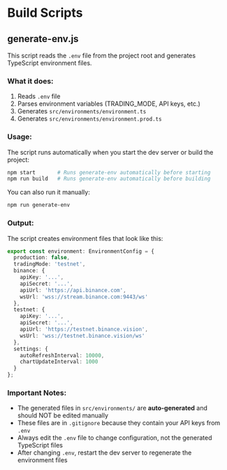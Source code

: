 # Build Scripts

## generate-env.js

This script reads the `.env` file from the project root and generates TypeScript environment files.

### What it does:

1. Reads `.env` file
2. Parses environment variables (TRADING_MODE, API keys, etc.)
3. Generates `src/environments/environment.ts`
4. Generates `src/environments/environment.prod.ts`

### Usage:

The script runs automatically when you start the dev server or build the project:

```bash
npm start       # Runs generate-env automatically before starting
npm run build   # Runs generate-env automatically before building
```

You can also run it manually:

```bash
npm run generate-env
```

### Output:

The script creates environment files that look like this:

```typescript
export const environment: EnvironmentConfig = {
  production: false,
  tradingMode: 'testnet',
  binance: {
    apiKey: '...',
    apiSecret: '...',
    apiUrl: 'https://api.binance.com',
    wsUrl: 'wss://stream.binance.com:9443/ws'
  },
  testnet: {
    apiKey: '...',
    apiSecret: '...',
    apiUrl: 'https://testnet.binance.vision',
    wsUrl: 'wss://testnet.binance.vision/ws'
  },
  settings: {
    autoRefreshInterval: 10000,
    chartUpdateInterval: 1000
  }
};
```

### Important Notes:

- The generated files in `src/environments/` are **auto-generated** and should NOT be edited manually
- These files are in `.gitignore` because they contain your API keys from `.env`
- Always edit the `.env` file to change configuration, not the generated TypeScript files
- After changing `.env`, restart the dev server to regenerate the environment files
